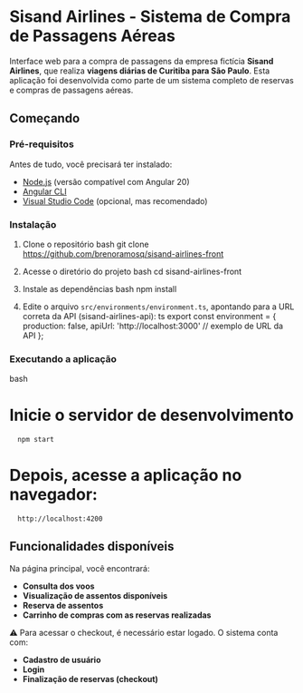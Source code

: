 # Sisand Airlines - Sistema de Compra de Passagens Aéreas

Interface web para a compra de passagens da empresa fictícia **Sisand Airlines**, que realiza **viagens diárias de Curitiba para São Paulo**. Esta aplicação foi desenvolvida como parte de um sistema completo de reservas e compras de passagens aéreas.

## Começando

### Pré-requisitos

Antes de tudo, você precisará ter instalado:

- [Node.js](https://nodejs.org/) (versão compatível com Angular 20)
- [Angular CLI](https://angular.io/cli)
- [Visual Studio Code](https://code.visualstudio.com/) (opcional, mas recomendado)

### Instalação

1. Clone o repositório
bash
   git clone https://github.com/brenoramosq/sisand-airlines-front

2. Acesse o diretório do projeto
bash
   cd sisand-airlines-front


3. Instale as dependências
bash
   npm install


4. Edite o arquivo `src/environments/environment.ts`, apontando para a URL correta da API (sisand-airlines-api):
ts
export const environment = {
  production: false,
  apiUrl: 'http://localhost:3000' // exemplo de URL da API
};


### Executando a aplicação
bash
   # Inicie o servidor de desenvolvimento
      npm start

   # Depois, acesse a aplicação no navegador:
      http://localhost:4200


## Funcionalidades disponíveis

Na página principal, você encontrará:

- **Consulta dos voos**
- **Visualização de assentos disponíveis**
- **Reserva de assentos**
- **Carrinho de compras com as reservas realizadas**

⚠️ Para acessar o checkout, é necessário estar logado. O sistema conta com:

- **Cadastro de usuário**
- **Login**
- **Finalização de reservas (checkout)**
